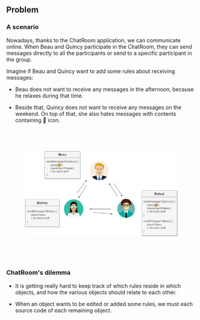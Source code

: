## **Problem**

### A scenario

Nowadays, thanks to the ChatRoom application, we can communicate online. When Beau and Quincy participate in the ChatRoom, they can send messages directly to all the participants or send to a specific participant in the group.

Imagine if Beau and Quincy want to add some rules about receiving messages:
- Beau does not want to receive any messages in the afternoon, because he relaxes during that time.

- Beside that, Quincy does not want to receive any messages on the weekend. On top of that, she also hates messages with contents containing 🙂 icon.

[<img style="margin: 60px 10%" width="80%" src="./../assets/img/00_Problem.png"/>](#)
<!-- [<img align="right" width="50%" src="./../assets/img/00_Problem.png"/>](#) -->

### ChatRoom's dilemma 

- It is getting really hard to keep track of which rules reside in which objects, and how the various objects should relate to each other. 
  
- When an object wants to be edited or added some rules, we must each source code of each remaining object.

<br/>
<br/>

<!-- [Next chapter](./P01_Introduction.md "Introduction") -->
<!-- [<p width="20px" align="left">Next chapter</p>][./P01_Introduction.md "Introduction"] -->
<!-- [<p align="left">Next chapter</p>](./P01_Introduction.md "Introduction") -->
